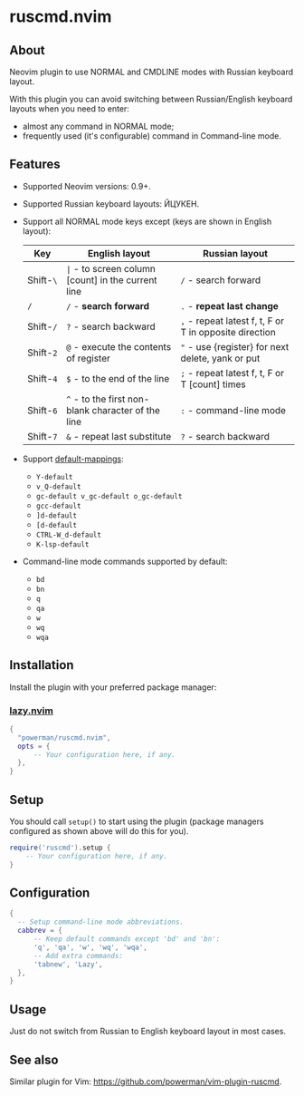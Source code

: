 # ruscmd.nvim

## About

Neovim plugin to use NORMAL and CMDLINE modes with Russian keyboard layout.

With this plugin you can avoid switching between Russian/English keyboard layouts
when you need to enter:

- almost any command in NORMAL mode;
- frequently used (it's configurable) command in Command-line mode.

## Features

- Supported Neovim versions: 0.9+.

- Supported Russian keyboard layouts: ЙЦУКЕН.

- Support all NORMAL mode keys except (keys are shown in English layout):

  | Key       | English layout                                       | Russian layout                                         |
  | --------- | ---------------------------------------------------- | ------------------------------------------------------ |
  | Shift-`\` | `\|` - to screen column \[count] in the current line | `/` - search forward                                   |
  | `/`       | `/` - **search forward**                             | `.` - **repeat last change**                           |
  | Shift-`/` | `?` - search backward                                | `,` - repeat latest f, t, F or T in opposite direction |
  | Shift-`2` | `@` - execute the contents of register               | `"` - use {register} for next delete, yank or put      |
  | Shift-`4` | `$` - to the end of the line                         | `;` - repeat latest f, t, F or T \[count] times        |
  | Shift-`6` | `^` - to the first non-blank character of the line   | `:` - command-line mode                                |
  | Shift-`7` | `&` - repeat last substitute                         | `?` - search backward                                  |

- Support [default-mappings](https://neovim.io/doc/user/vim_diff.html#default-mappings):

  - `Y-default`
  - `v_Q-default`
  - `gc-default v_gc-default o_gc-default`
  - `gcc-default`
  - `]d-default`
  - `[d-default`
  - `CTRL-W_d-default`
  - `K-lsp-default`

- Command-line mode commands supported by default:

  - `bd`
  - `bn`
  - `q`
  - `qa`
  - `w`
  - `wq`
  - `wqa`

## Installation

Install the plugin with your preferred package manager:

### [lazy.nvim](https://github.com/folke/lazy.nvim)

```lua
{
  "powerman/ruscmd.nvim",
  opts = {
      -- Your configuration here, if any.
  },
}
```

## Setup

You should call `setup()` to start using the plugin (package managers configured as shown
above will do this for you).

```lua
require('ruscmd').setup {
    -- Your configuration here, if any.
}
```

## Configuration

```lua
{
  -- Setup command-line mode abbreviations.
  cabbrev = {
      -- Keep default commands except 'bd' and 'bn':
      'q', 'qa', 'w', 'wq', 'wqa',
      -- Add extra commands:
      'tabnew', 'Lazy',
  },
}
```

## Usage

Just do not switch from Russian to English keyboard layout in most cases.

## See also

Similar plugin for Vim: <https://github.com/powerman/vim-plugin-ruscmd>.
